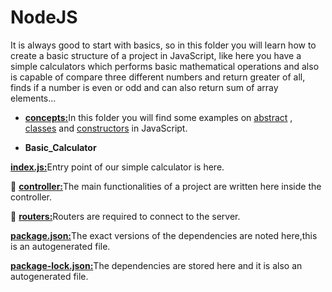 # NodeJS

It is always good to start with basics, so in this folder you will learn how to create a basic structure of a project in JavaScript, like here you have a simple calculators which performs basic mathematical operations and also is capable of compare three different numbers and return greater of all, finds if a number is even or odd and can also return sum of array elements...



- [**concepts:**](https://github.com/aiman-syeda/Triweb-Learning/tree/main/Node%20JS/concepts)In this folder you will find some examples on [abstract](https://github.com/aiman-syeda/Triweb-Learning/blob/main/Node%20JS/concepts/abstract.js) , [classes](https://github.com/aiman-syeda/Triweb-Learning/blob/main/Node%20JS/concepts/classes.js) and [constructors](https://github.com/aiman-syeda/Triweb-Learning/blob/main/Node%20JS/concepts/constructor.js) in JavaScript.



- **Basic_Calculator**


[**index.js:**](https://github.com/aiman-syeda/Triweb-Learning/blob/main/Node%20JS/index.js)Entry point of our simple calculator is here.


📁 [**controller:**](https://github.com/aiman-syeda/Triweb-Learning/tree/main/Node%20JS/controller)The main functionalities of a project are written here inside the controller.


📁 [**routers:**](https://github.com/aiman-syeda/Triweb-Learning/tree/main/Node%20JS/routers)Routers are required to connect to the server.


[**package.json:**](https://github.com/aiman-syeda/Triweb-Learning/blob/main/Node%20JS/package.json)The exact versions of the dependencies are noted here,this is an autogenerated file.


[**package-lock.json:**](https://github.com/aiman-syeda/Triweb-Learning/blob/main/Node%20JS/package-lock.json)The dependencies are stored here and it is also an autogenerated file.






      